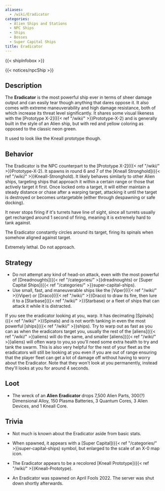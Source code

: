 ```yaml
---
aliases:
  - /wiki/Eradicator
categories:
  - Alien Ships and Stations
  - NPC Ships
  - Ships
  - Bosses
  - Super Capital Ships
title: Eradicator
---
```


{{< shipInfobox >}}

{{< notices/npcShip >}}

## Description

The **Eradicator** is the most powerful ship ever in terms of sheer damage output and can easily tear though anything that dares oppose it. It also comes with extreme maneuverability and high damage resistance, both of which increase its threat level significantly. It shares some visual likeness with the [Prototype X-2]({{< ref "/wiki/" >}}Prototype-X-2) and is generally built in the style of an Alien ship, but with red and yellow coloring as opposed to the classic neon green.

It used to look like the Kneall prototype though.

## Behavior

The Eradicator is the NPC counterpart to the [Prototype X-2]({{< ref "/wiki/" >}}Prototype-X-2). It spawns in round 6 and 7 of the [Kneall Stronghold]({{< ref "/wiki/" >}}Kneall-Stronghold). It likely behaves similarly to other Alien ships, targeting ships that approach it within a certain range or those that actively target it first. Once locked onto a target, it will either maintain a steady distance or chase after a warping target, attacking it until the target is destroyed or becomes untargetable (either through despawning or safe docking).

It never stops firing if it's turrets have line of sight, since all turrets usually get recharged around 1 second of firing, meaning it is extremely hard to tank against.

The Eradicator constantly circles around its target, firing its spinals when somehow aligned against target.

Extremely lethal. Do not approach.

## Strategy

- Do not attempt any kind of head-on attack, even with the most powerful of [Dreadnoughts]({{< ref "/categories/" >}}dreadnoughts) or [Super Capital Ships]({{< ref "/categories/" >}}super-capital-ships).
- Use small, fast, and maneuverable ships like the [Viper]({{< ref "/wiki/" >}}Viper) or [Draco]({{< ref "/wiki/" >}}Draco) to draw its fire, then lure it to a [Starbase]({{< ref "/wiki/" >}}Starbase) or a fleet of ships that can attack it while it is distracted.

If you see the eradicator looking at you, warp. It has decimating [Spinals]({{< ref "/wiki/" >}}Spinals) and is not worth tanking in even the most powerful [ships]({{< ref "/wiki/" >}}ships). Try to warp out as fast as you can as when the eradicators target you, usually the rest of the [aliens]({{< ref "/wiki/" >}}aliens) will do the same, and smaller [aliens]({{< ref "/wiki/" >}}aliens) will often warp to you,so you'll need some extra health to try and tank the swarm. This is also very helpful for the rest of your fleet as the eradicators will still be looking at you even if you are out of range ensuring that the player fleet can get a lot of damage off without having to worry about the Eradicator. Note that they won't look at you permanently, instead they'll looks at you for around 4 seconds.

## Loot

- The wreck of an **Alien** **Eradicator** drops 7,500 Alien Parts, 300(?) Dimensional Alloy, 150 Plasma Batteries, 3 Quantum Cores, 3 Alien Devices, and 1 Kneall Core.

## Trivia

- Not much is known about the Eradicator aside from basic stats.

- When spawned, it appears with a [Super Capital]({{< ref "/categories/" >}}super-capital-ships) symbol, but enlarged to the scale of an X-0 map icon.

- The Eradicator appears to be a recolored [Kneall Prototype]({{< ref "/wiki/" >}}Kneall-Prototype).

- An Eradicator was spawned on April Fools 2022. The server was shut down shortly afterwards.